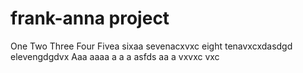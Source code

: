 # frank-anna project
One
Two
Three
Four
Fivea
sixaa
sevenacxvxc
eight
tenavxcxdasdgd
elevengdgdvx
Aaa
aaaa
a
a
a
asfds
aa
a
vxvxc
vxc
